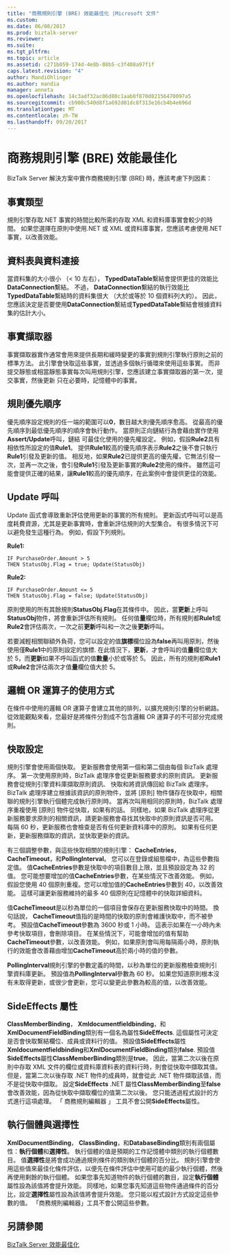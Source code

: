 ```yaml
---
title: "商務規則引擎 (BRE) 效能最佳化 |Microsoft 文件"
ms.custom: 
ms.date: 06/08/2017
ms.prod: biztalk-server
ms.reviewer: 
ms.suite: 
ms.tgt_pltfrm: 
ms.topic: article
ms.assetid: c271b059-174d-4e8b-88b5-c3f408a97f1f
caps.latest.revision: "4"
author: MandiOhlinger
ms.author: mandia
manager: anneta
ms.openlocfilehash: 14c3adf32ac06d80c1aab8f870d82156470097a5
ms.sourcegitcommit: cb908c540d8f1a692d01dc8f313e16cb4b4e696d
ms.translationtype: MT
ms.contentlocale: zh-TW
ms.lasthandoff: 09/20/2017
---
```

# <a name="optimizing-business-rule-engine-bre-performance"></a>商務規則引擎 (BRE) 效能最佳化
BizTalk Server 解決方案中實作商務規則引擎 (BRE) 時，應該考慮下列因素：  
  
## <a name="fact-types"></a>事實類型  
 規則引擎存取.NET 事實的時間比較所需的存取 XML 和資料庫事實會較少的時間。 如果您選擇在原則中使用.NET 或 XML 或資料庫事實，您應該考慮使用.NET 事實，以改善效能。  
  
## <a name="data-table-vs-data-connection"></a>資料表與資料連接  
 當資料集的大小很小 （< 10 左右）， **TypedDataTable**繫結會提供更佳的效能比**DataConnection**繫結。 不過， **DataConnection**繫結的執行效能比**TypedDataTable**繫結時的資料集很大 （大於或等於 10 個資料列大約）。 因此，您應該決定是否要使用**DataConnection**繫結或**TypedDataTable**繫結會根據資料集的估計大小。  
  
## <a name="fact-retrievers"></a>事實擷取器  
 事實擷取器實作通常會用來提供長期和緩時變更的事實到規則引擎執行原則之前的標準方法。 此引擎會快取這些事實，並透過多個執行循環來使用這些事實。 而非提交靜態或相當靜態事實每次叫用規則引擎，您應該建立事實擷取器的第一次，提交事實，然後更新 只在必要時，記憶體中的事實。  
  
## <a name="rule-priority"></a>規則優先順序  
 優先順序設定規則的任一端的範圍可以**0**，數目越大則優先順序愈高。 從最高的優先順序到最低優先順序的順序會執行動作。 當原則正向鏈結行為會藉由實作使用**Assert/Update**呼叫，鏈結 可最佳化使用的優先權設定。 例如，假設**Rule2**具有相依性所設定的值**Rule1**。 提供**Rule1**較高的優先順序表示**Rule2**之後不會只執行**Rule1**引發及更新的值。 相反地，如果**Rule2**已提供更高的優先權，它無法引發一次，並再一次之後，會引發**Rule1**引發及更新事實的**Rule2**使用的條件。 雖然這可能會提供正確的結果，讓**Rule1**較高的優先順序，在此案例中會提供更佳的效能。  
  
## <a name="update-calls"></a>Update 呼叫  
 Update 函式會導致重新評估使用更新的事實的所有規則。 更新函式呼叫可以是高度耗費資源，尤其是更新事實時，會重新評估規則的大型集合。 有很多情況下可以避免發生這種行為。 例如，假設下列規則。  
  
 **Rule1:**  
  
```  
IF PurchaseOrder.Amount > 5   
THEN StatusObj.Flag = true; Update(StatusObj)  
```  
  
 **Rule2:**  
  
```  
IF PurchaseOrder.Amount <= 5   
THEN StatusObj.Flag = false; Update(StatusObj)  
```  
  
 原則使用的所有其餘規則**StatusObj.Flag**在其條件中。 因此，當**更新**上呼叫**StatusObj**物件，將會重新評估所有規則。 任何值**量**欄位時，所有規則都**Rule1**或**Rule2**會評估兩次，一次之前**更新**呼叫和一次之後**更新**呼叫。  
  
 若要減輕相關聯額外負荷，您可以設定的值**旗標**欄位設為**false**再叫用原則，然後使用僅**Rule1**中的原則設定的旗標. 在此情況下，**更新**，才會呼叫的值**量**欄位值大於 5，而**更新**如果不呼叫函式的值**數量**小於或等於 5。 因此，所有的規則都**Rule1**或**Rule2**會評估兩次才值**量**欄位值大於 5。  
  
## <a name="usage-of-logical-or-operators"></a>邏輯 OR 運算子的使用方式  
 在條件中使用的邏輯 OR 運算子會建立其他的排列，以擴充規則引擎的分析網路。 從效能觀點來看，您最好是將條件分割成不包含邏輯 OR 運算子的不可部分完成規則。  
  
## <a name="caching-settings"></a>快取設定  
 規則引擎會使用兩個快取。 更新服務會使用第一個和第二個由每個 BizTalk 處理序。 第一次使用原則時，BizTalk 處理序會從更新服務要求的原則資訊。 更新服務會從規則引擎資料庫擷取原則資訊、 快取和將資訊傳回給 BizTalk 處理序。 BizTalk 處理序建立根據該資訊的原則物件，並將 [原則] 物件儲存在快取中，相關聯的規則引擎執行個體完成執行原則時。 當再次叫用相同的原則時，BizTalk 處理序重複使用 [原則] 物件從快取，如果有的話。 同樣地，如果 BizTalk 處理序從更新服務要求原則的相關資訊，請更新服務會尋找其快取中的原則資訊是否可用。 每隔 60 秒，更新服務也會檢查是否有任何更新資料庫中的原則。 如果有任何更新，更新服務擷取的資訊，並快取更新的資訊。  
  
 有三個調整參數，與這些快取相關的規則引擎： **CacheEntries**， **CacheTimeout**，和**PollingInterval**。 您可以在登錄或組態檔中，為這些參數指定值。 值**CacheEntries**參數是快取中的項目數目上限，並且預設設定為 32 的值。 您可能想要增加的值**CacheEntries**參數，在某些情況下改善效能。 例如，假設您使用 40 個原則重複。您可以增加值的**CacheEntries**參數到 40，以改善效能。 這樣可讓更新服務維持的最多 40 個原則在記憶體中的快取詳細資料。  
  
 值**CacheTimeout**是以秒為單位的一個項目會保存在更新服務快取中的時間。 換句話說， **CacheTimeout**值指的是時間的快取的原則會維護快取中，而不被參考。 預設值**CacheTimeout**參數為 3600 秒或 1 小時。 這表示如果在一小時內未參考快取項目，會刪除項目。 在某些情況下，可能會增加的值有幫助**CacheTimeout**參數，以改善效能。 例如，如果原則會叫用每隔兩小時，原則執行的效能會改善藉由增加**CacheTimeout**高於兩小時的值的參數。  
  
 **PollingInterval**規則引擎的參數定義的時間，以秒為單位的更新服務檢查規則引擎資料庫更新。 預設值為**PollingInterval**參數為 60 秒。 如果您知道原則根本沒有未取得更新，或很少會更新，您可以變更此參數為較高的值，以改善效能。  
  
## <a name="sideeffects-property"></a>SideEffects 屬性  
 **ClassMemberBinding**， **Xmldocumentfieldbinding**，和**XmlDocumentFieldBinding**類別有一個名為屬性**SideEffects**. 這個屬性可決定是否會快取繫結欄位、成員或資料行的值。 預設值**SideEffects**屬性**Xmldocumentfieldbinding**和**XmlDocumentFieldBinding**類別**false**. 預設值**SideEffects**屬性**ClassMemberBinding**類別是**true**。 因此，當第二次以後在原則中存取 XML 文件的欄位或資料庫資料表的資料行時，則會從快取中擷取其值。 但是，當第二次以後存取 .NET 物件的成員時，就會從此 .NET 物件擷取該值，而不是從快取中擷取。 設定**SideEffects** .NET 屬性**ClassMemberBinding**至**false**會改善效能，因為從快取中擷取欄位的值第二次以後。 您只能透過程式設計的方式進行這項處理。 「 商務規則編輯器 」 工具不會公開**SideEffects**屬性。  
  
## <a name="instances-and-selectivity"></a>執行個體與選擇性  
 **XmlDocumentBinding**， **ClassBinding**，和**DatabaseBinding**類別有兩個屬性：**執行個體**和**選擇性**。 執行個體的值是預期的工作記憶體中類別的執行個體數目。 值**選擇性**是將會成功通過規則條件的類別執行個體的百分比。 規則引擎會使用這些值來最佳化條件評估，以便先在條件評估中使用可能的最少執行個體，然後再使用剩餘的執行個體。 如果您事先知道物件的執行個體的數目，設定**執行個體**屬性設為該值將會提升效能。 同樣地，如果您事先知道這些物件通過條件的百分比，設定**選擇性**屬性設為該值將會提升效能。 您只能以程式設計方式設定這些參數的值。 「商務規則編輯器」工具不會公開這些參數。  
  
## <a name="see-also"></a>另請參閱  
 [BizTalk Server 效能最佳化](../technical-guides/optimizing-biztalk-server-performance.md)